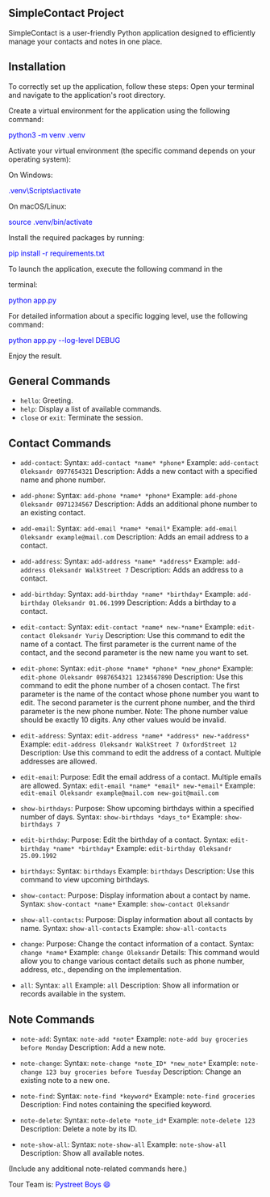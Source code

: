 ## SimpleContact Project
SimpleContact is a user-friendly Python application designed to efficiently manage your contacts and notes in one place.

## Installation
To correctly set up the application, follow these steps:
Open your terminal and navigate to the application's root directory.

Create a virtual environment for the application using the following command:

<p style="color:blue"> python3 -m venv .venv</p>
Activate your virtual environment (the specific command depends on your operating system):

On Windows:
<p style="color:blue">.venv\Scripts\activate</p>

On macOS/Linux:
<p style="color:blue">source .venv/bin/activate</p>

Install the required packages by running:
<p style="color:blue">pip install -r requirements.txt</p>
To launch the application, execute the following command in the 

terminal:
<p style="color:blue">python app.py</p>

For detailed information about a specific logging level, use the 
following command:
<p style="color:blue">python app.py --log-level DEBUG</p>

Enjoy the result.

## General Commands

- `hello`: Greeting.
- `help`: Display a list of available commands.
- `close` or `exit`: Terminate the session.

## Contact Commands

- `add-contact`:
Syntax: `add-contact *name* *phone*`
Example: `add-contact Oleksandr 0977654321`
Description: Adds a new contact with a specified name and phone number.

- `add-phone`:
Syntax: `add-phone *name* *phone*`
Example: `add-phone Oleksandr 0971234567`
Description: Adds an additional phone number to an existing contact.

- `add-email`:
Syntax: `add-email *name* *email*`
Example: `add-email Oleksandr example@mail.com`
Description: Adds an email address to a contact.

- `add-address`:
Syntax: `add-address *name* *address*`
Example: `add-address Oleksandr WalkStreet 7`
Description: Adds an address to a contact.

- `add-birthday`:
Syntax: `add-birthday *name* *birthday*`
Example: `add-birthday Oleksandr 01.06.1999`
Description: Adds a birthday to a contact.

- `edit-contact`:
Syntax: `edit-contact *name* new-*name*`
Example: `edit-contact Oleksandr Yuriy`
Description: Use this command to edit the name of a contact. The first parameter is the current name of the contact, and the second parameter is the new name you want to set.

- `edit-phone`:
Syntax: `edit-phone *name* *phone* *new_phone*`
Example: `edit-phone Oleksandr 0987654321 1234567890`
Description: Use this command to edit the phone number of a chosen contact. The first parameter is the name of the contact whose phone number you want to edit. The second parameter is the current phone number, and the third parameter is the new phone number. Note: The phone number value should be exactly 10 digits. Any other values would be invalid.

- `edit-address`: 
Syntax: `edit-address *name* *address* new-*address*`
Example: `edit-address Oleksandr WalkStreet 7 OxfordStreet 12`
Description: Use this command to edit the address of a contact. Multiple addresses are allowed.


- `edit-email`:
Purpose: Edit the email address of a contact. Multiple emails are allowed.
Syntax: `edit-email *name* *email* new-*email*`
Example: `edit-email Oleksandr example@mail.com new-goit@mail.com`

- `show-birthdays`:
Purpose: Show upcoming birthdays within a specified number of days.
Syntax: `show-birthdays *days_to*`
Example: `show-birthdays 7`

- `edit-birthday`:
Purpose: Edit the birthday of a contact.
Syntax: `edit-birthday *name* *birthday*`
Example: `edit-birthday Oleksandr 25.09.1992`

- `birthdays`:
Syntax: `birthdays`
Example: `birthdays`
Description: Use this command to view upcoming birthdays.

- `show-contact`:
Purpose: Display information about a contact by name.
Syntax: `show-contact *name*`
Example: `show-contact Oleksandr`

- `show-all-contacts`:
Purpose: Display information about all contacts by name.
Syntax: `show-all-contacts`
Example: `show-all-contacts`

- `change`:
Purpose: Change the contact information of a contact.
Syntax: `change *name*`
Example: `change Oleksandr`
Details: This command would allow you to change various contact details such as phone number, address, etc., depending on the implementation.

- `all`:
Syntax: `all`
Example: `all`
Description: Show all information or records available in the system.


## Note Commands 

- `note-add`:
Syntax: `note-add *note*`
Example: `note-add buy groceries before Monday`
Description: Add a new note.

- `note-change`:
Syntax: `note-change *note_ID* *new_note*`
Example: `note-change 123 buy groceries before Tuesday`
Description: Change an existing note to a new one.

- `note-find`:
Syntax: `note-find *keyword*`
Example: `note-find groceries`
Description: Find notes containing the specified keyword.

- `note-delete`:
Syntax: `note-delete *note_id*`
Example: `note-delete 123`
Description: Delete a note by its ID.

- `note-show-all`:
Syntax: `note-show-all`
Example: `note-show-all`
Description: Show all available notes.

(Include any additional note-related commands here.)

Tour Team is:<span style="color:blue">  Pystreet Boys :smile: